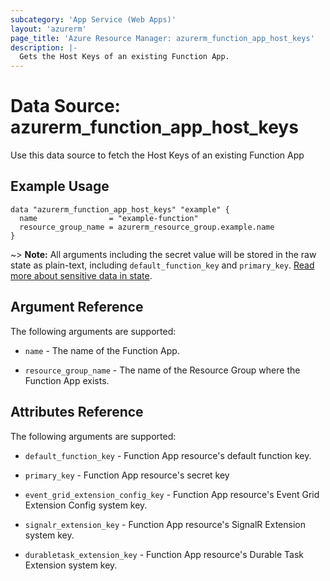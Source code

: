 ```yaml
---
subcategory: 'App Service (Web Apps)'
layout: 'azurerm'
page_title: 'Azure Resource Manager: azurerm_function_app_host_keys'
description: |-
  Gets the Host Keys of an existing Function App.
---
```


# Data Source: azurerm_function_app_host_keys

Use this data source to fetch the Host Keys of an existing Function App

## Example Usage

```hcl
data "azurerm_function_app_host_keys" "example" {
  name                = "example-function"
  resource_group_name = azurerm_resource_group.example.name
}
```

~> **Note:** All arguments including the secret value will be stored in the raw state as plain-text, including `default_function_key` and `primary_key`. [Read more about sensitive data in state](/docs/state/sensitive-data.html).

## Argument Reference

The following arguments are supported:

- `name` - The name of the Function App.

- `resource_group_name` - The name of the Resource Group where the Function App exists.

## Attributes Reference

The following arguments are supported:

- `default_function_key` - Function App resource's default function key.

- `primary_key` - Function App resource's secret key

- `event_grid_extension_config_key` - Function App resource's Event Grid Extension Config system key.

- `signalr_extension_key` - Function App resource's SignalR Extension system key.

- `durabletask_extension_key` - Function App resource's Durable Task Extension system key.
